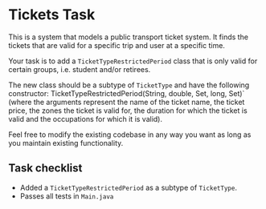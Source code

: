 # Tickets Task

This is a system that models a public transport ticket system. It finds the tickets that are valid for a specific trip and user at a specific time.

Your task is to add a `TicketTypeRestrictedPeriod` class that is only valid for certain groups, i.e. student and/or retirees.

The new class should be a subtype of `TicketType` and have the following constructor: TicketTypeRestrictedPeriod(String, double, Set<Zone>, long, Set<Occupation>)` (where the arguments represent the name of the ticket name, the ticket price, the zones the ticket is valid for, the duration for which the ticket is valid and the occupations for which it is valid).

Feel free to modify the existing codebase in any way you want as long as you maintain existing functionality.

## Task checklist
* Added a `TicketTypeRestrictedPeriod` as a subtype of `TicketType`.
* Passes all tests in `Main.java`
